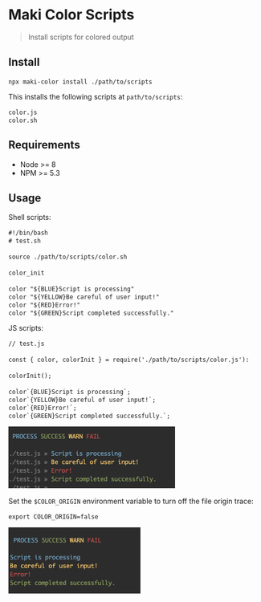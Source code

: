 # Maki Color Scripts

> Install scripts for colored output

## Install

```
npx maki-color install ./path/to/scripts
```

This installs the following scripts at `path/to/scripts`:

```
color.js
color.sh
```

## Requirements

- Node >= 8
- NPM >= 5.3

## Usage

Shell scripts:

```
#!/bin/bash
# test.sh

source ./path/to/scripts/color.sh

color_init

color "${BLUE}Script is processing"
color "${YELLOW}Be careful of user input!"
color "${RED}Error!"
color "${GREEN}Script completed successfully."
```

JS scripts:

```
// test.js

const { color, colorInit } = require('./path/to/scripts/color.js'):

colorInit();

color`{BLUE}Script is processing`;
color`{YELLOW}Be careful of user input!`;
color`{RED}Error!`;
color`{GREEN}Script completed successfully.`;
```

![Screenshot](./img/screenshot.png)

Set the `$COLOR_ORIGIN` environment variable to turn off the file origin trace:

```
export COLOR_ORIGIN=false
```

![Screenshot with no origin trace](./img/screenshot_no-origin.png)
